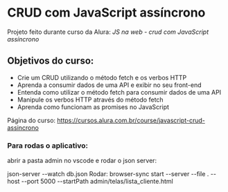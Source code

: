 # CRUD com JavaScript assíncrono


Projeto feito durante curso da Alura: *JS na web - crud com JavaScript assíncrono*

## Objetivos do curso:

- Crie um CRUD utilizando o método fetch e os verbos HTTP
- Aprenda a consumir dados de uma API e exibir no seu front-end
- Entenda como utilizar o método fetch para consumir dados de uma API
- Manipule os verbos HTTP através do método fetch
- Aprenda como funcionam as promises no JavaScript

Página do curso: https://cursos.alura.com.br/course/javascript-crud-assincrono

### Para rodas o aplicativo:

abrir a pasta admin no vscode e rodar o json server:

json-server --watch db.json
Rodar: browser-sync start --server --file . --host --port 5000 --startPath admin/telas/lista_cliente.html
